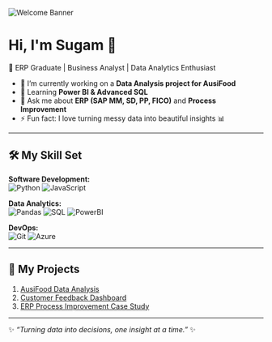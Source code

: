 ![Welcome Banner](https://your-image-link.com/banner.png)

# Hi, I'm Sugam 👋
🚀 ERP Graduate | Business Analyst | Data Analytics Enthusiast  

- 🔭 I’m currently working on a **Data Analysis project for AusiFood**  
- 🌱 Learning **Power BI & Advanced SQL**  
- 💬 Ask me about **ERP (SAP MM, SD, PP, FICO)** and **Process Improvement**  
- ⚡ Fun fact: I love turning messy data into beautiful insights 📊  

---

## 🛠 My Skill Set
**Software Development:**  
![Python](https://img.shields.io/badge/Python-3776AB?logo=python&logoColor=white)
![JavaScript](https://img.shields.io/badge/JavaScript-F7DF1E?logo=javascript&logoColor=black)

**Data Analytics:**  
![Pandas](https://img.shields.io/badge/Pandas-150458?logo=pandas&logoColor=white)
![SQL](https://img.shields.io/badge/SQL-003B57?logo=postgresql&logoColor=white)
![PowerBI](https://img.shields.io/badge/PowerBI-F2C811?logo=powerbi&logoColor=black)

**DevOps:**  
![Git](https://img.shields.io/badge/Git-F05032?logo=git&logoColor=white)
![Azure](https://img.shields.io/badge/Azure-0078D4?logo=microsoftazure&logoColor=white)

---

## 📂 My Projects
1. [AusiFood Data Analysis](https://github.com/YourUsername/AusiFood-Data-Analysis)  
2. [Customer Feedback Dashboard](https://github.com/YourUsername/Customer-Feedback-Dashboard)  
3. [ERP Process Improvement Case Study](https://github.com/YourUsername/ERP-Case-Study)

---

✨ _“Turning data into decisions, one insight at a time.”_ ✨
